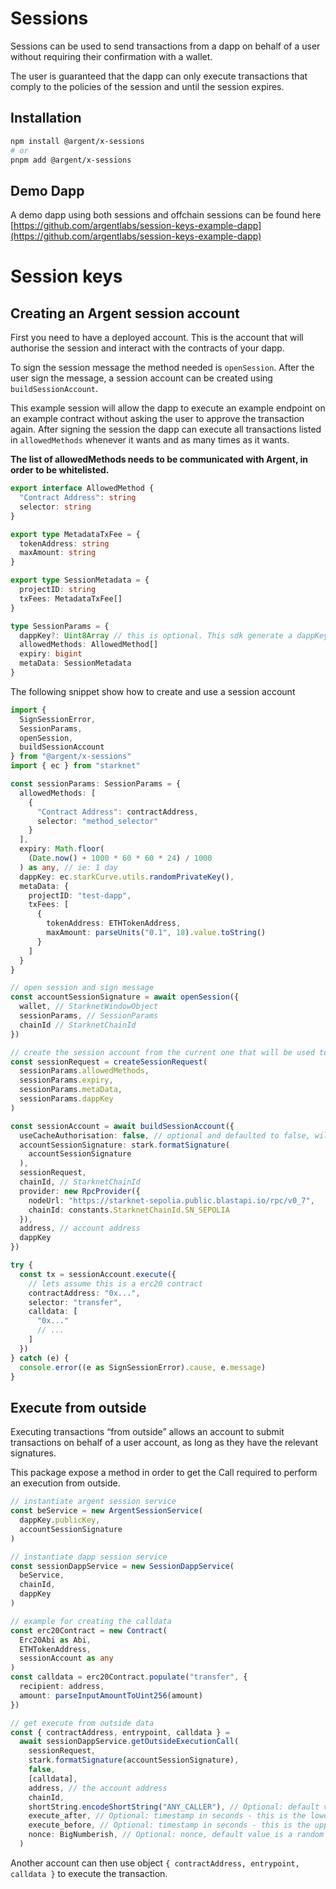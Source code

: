 # Sessions

Sessions can be used to send transactions from a dapp on behalf of a user without requiring their confirmation with a wallet.

The user is guaranteed that the dapp can only execute transactions that comply to the policies of the session and until the session expires.

## Installation

```bash
npm install @argent/x-sessions
# or
pnpm add @argent/x-sessions
```

## Demo Dapp

A demo dapp using both sessions and offchain sessions can be found here [https://github.com/argentlabs/session-keys-example-dapp](https://github.com/argentlabs/session-keys-example-dapp)

# Session keys

## Creating an Argent session account

First you need to have a deployed account. This is the account that will authorise the session and interact with the contracts of your dapp.

To sign the session message the method needed is `openSession`. After the user sign the message, a session account can be created using `buildSessionAccount`.

This example session will allow the dapp to execute an example endpoint on an example contract without asking the user to approve the transaction again. After signing the session the dapp can execute all transactions listed in `allowedMethods` whenever it wants and as many times as it wants.

**The list of allowedMethods needs to be communicated with Argent, in order to be whitelisted.**

```typescript
export interface AllowedMethod {
  "Contract Address": string
  selector: string
}

export type MetadataTxFee = {
  tokenAddress: string
  maxAmount: string
}

export type SessionMetadata = {
  projectID: string
  txFees: MetadataTxFee[]
}

type SessionParams = {
  dappKey?: Uint8Array // this is optional. This sdk generate a dappKey using ec.starkCurve.utils.randomPrivateKey() if not provided
  allowedMethods: AllowedMethod[]
  expiry: bigint
  metaData: SessionMetadata
}
```

The following snippet show how to create and use a session account

```typescript
import {
  SignSessionError,
  SessionParams,
  openSession,
  buildSessionAccount
} from "@argent/x-sessions"
import { ec } from "starknet"

const sessionParams: SessionParams = {
  allowedMethods: [
    {
      "Contract Address": contractAddress,
      selector: "method_selector"
    }
  ],
  expiry: Math.floor(
    (Date.now() + 1000 * 60 * 60 * 24) / 1000
  ) as any, // ie: 1 day
  dappKey: ec.starkCurve.utils.randomPrivateKey(),
  metaData: {
    projectID: "test-dapp",
    txFees: [
      {
        tokenAddress: ETHTokenAddress,
        maxAmount: parseUnits("0.1", 18).value.toString()
      }
    ]
  }
}

// open session and sign message
const accountSessionSignature = await openSession({
  wallet, // StarknetWindowObject
  sessionParams, // SessionParams
  chainId // StarknetChainId
})

// create the session account from the current one that will be used to submit transactions
const sessionRequest = createSessionRequest(
  sessionParams.allowedMethods,
  sessionParams.expiry,
  sessionParams.metaData,
  sessionParams.dappKey
)

const sessionAccount = await buildSessionAccount({
  useCacheAuthorisation: false, // optional and defaulted to false, will be added in future developments
  accountSessionSignature: stark.formatSignature(
    accountSessionSignature
  ),
  sessionRequest,
  chainId, // StarknetChainId
  provider: new RpcProvider({
    nodeUrl: "https://starknet-sepolia.public.blastapi.io/rpc/v0_7",
    chainId: constants.StarknetChainId.SN_SEPOLIA
  }),
  address, // account address
  dappKey
})

try {
  const tx = sessionAccount.execute({
    // lets assume this is a erc20 contract
    contractAddress: "0x...",
    selector: "transfer",
    calldata: [
      "0x..."
      // ...
    ]
  })
} catch (e) {
  console.error((e as SignSessionError).cause, e.message)
}
```

## Execute from outside

Executing transactions “from outside” allows an account to submit transactions on behalf of a user account, as long as they have the relevant signatures.

This package expose a method in order to get the Call required to perform an execution from outside.

```typescript
// instantiate argent session service
const beService = new ArgentSessionService(
  dappKey.publicKey,
  accountSessionSignature
)

// instantiate dapp session service
const sessionDappService = new SessionDappService(
  beService,
  chainId,
  dappKey
)

// example for creating the calldata
const erc20Contract = new Contract(
  Erc20Abi as Abi,
  ETHTokenAddress,
  sessionAccount as any
)
const calldata = erc20Contract.populate("transfer", {
  recipient: address,
  amount: parseInputAmountToUint256(amount)
})

// get execute from outside data
const { contractAddress, entrypoint, calldata } =
  await sessionDappService.getOutsideExecutionCall(
    sessionRequest,
    stark.formatSignature(accountSessionSignature),
    false,
    [calldata],
    address, // the account address
    chainId,
    shortString.encodeShortString("ANY_CALLER"), // Optional: default value ANY_CALLER
    execute_after, // Optional: timestamp in seconds - this is the lower value in the range. Default value: 5 mins before Date.now()
    execute_before, // Optional: timestamp in seconds - this is the upper value in the range. Default value: 20 mins after Date.now()
    nonce: BigNumberish, // Optional: nonce, default value is a random nonce
  )
```

Another account can then use object `{ contractAddress, entrypoint, calldata }` to execute the transaction.
